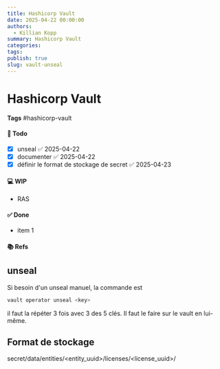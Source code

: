 ```yaml
---
title: Hashicorp Vault
date: 2025-04-22 00:00:00
authors:
  - Killian Kopp
summary: Hashicorp Vault
categories: 
tags: 
publish: true
slug: vault-unseal
---
```

# Hashicorp Vault
**Tags** #hashicorp-vault 
#### 📓 Todo
- [x] unseal ✅ 2025-04-22
- [x] documenter ✅ 2025-04-22
- [x] définir le format de stockage de secret ✅ 2025-04-23

#### 💻 WIP
- RAS

#### ✅ Done
- item 1

#### 📚 Refs

## unseal
Si besoin d'un unseal manuel, la commande est 
```sh
vault operator unseal <key>
```
il faut la répéter 3 fois avec 3 des 5 clés. Il faut le faire sur le vault en lui-même.

## Format de stockage
secret/data/entities/<entity_uuid>/licenses/<license_uuid>/<service>

